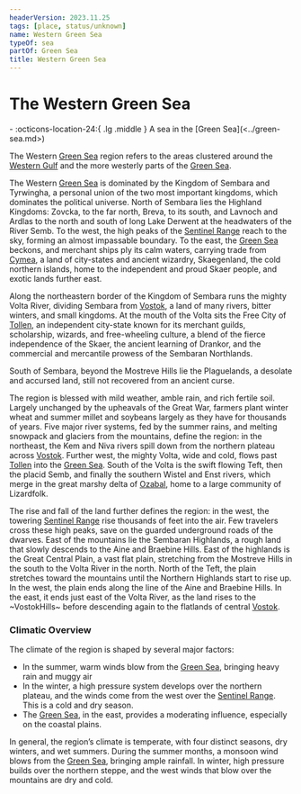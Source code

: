 ```yaml
---
headerVersion: 2023.11.25
tags: [place, status/unknown]
name: Western Green Sea
typeOf: sea
partOf: Green Sea
title: Western Green Sea
---
```

# The Western Green Sea
<div class="grid cards ext-narrow-margin ext-one-column" markdown>
-    :octicons-location-24:{ .lg .middle } A sea in the [Green Sea](<../green-sea.md>)  
</div>


The Western [Green Sea](<../green-sea.md>) region refers to the areas clustered around the [Western Gulf](<./western-gulf.md>) and the more westerly parts of the [Green Sea](<../green-sea.md>).

The Western [Green Sea](<../green-sea.md>)  is dominated by the Kingdom of Sembara and Tyrwingha, a personal union of the two most important kingdoms, which dominates the political universe. North of Sembara lies the Highland Kingdoms: Zovcka, to the far north, Breva, to its south, and Lavnoch and Ardlas to the north and south of long Lake Derwent at the headwaters of the River Semb. To the west, the high peaks of the [Sentinel Range](<../sentinel-range/sentinel-range.md>) reach to the sky, forming an almost impassable boundary. To the east, the [Green Sea](<../green-sea.md>) beckons, and merchant ships ply its calm waters, carrying trade from [Cymea](<cymea/cymea.md>), a land of city-states and ancient wizardry, Skaegenland, the cold northern islands, home to the independent and proud Skaer people, and exotic lands further east.

Along the northeastern border of the Kingdom of Sembara runs the mighty Volta River, dividing Sembara from [Vostok](<vostok/vostok.md>), a land of many rivers, bitter winters, and small kingdoms. At the mouth of the Volta sits the Free City of [Tollen](<tollen/tollen.md>), an independent city-state known for its merchant guilds, scholarship, wizards, and free-wheeling culture, a blend of the fierce independence of the Skaer, the ancient learning of Drankor, and the commercial and mercantile prowess of the Sembaran Northlands.  

South of Sembara, beyond the Mostreve Hills lie the Plaguelands, a desolate and accursed land, still not recovered from an ancient curse.

The region is blessed with mild weather, amble rain, and rich fertile soil. Largely unchanged by the upheavals of the Great War, farmers plant winter wheat and summer millet and soybeans largely as they have for thousands of years. Five major river systems, fed by the summer rains, and melting snowpack and glaciers from the mountains, define the region: in the northeast, the Kem and Niva rivers spill down from the northern plateau across [Vostok](<vostok/vostok.md>). Further west, the mighty Volta, wide and cold, flows past [Tollen](<tollen/tollen.md>) into the [Green Sea](<../green-sea.md>). South of the Volta is the swift flowing Teft, then the placid Semb, and finally the southern Wistel and Enst rivers, which merge in the great marshy delta of [Ozabal](<../greater-sembara/ozabal.md>), home to a large community of Lizardfolk.

The rise and fall of the land further defines the region: in the west, the towering [Sentinel Range](<../sentinel-range/sentinel-range.md>) rise thousands of feet into the air. Few travelers cross these high peaks, save on the guarded underground roads of the dwarves. East of the mountains lie the Sembaran Highlands, a rough land that slowly descends to the Aine and Braebine Hills. East of the highlands is the Great Central Plain, a vast flat plain, stretching from the Mostreve Hills in the south to the Volta River in the north. North of the Teft, the plain stretches toward the mountains until the Northern Highlands start to rise up. In the west, the plain ends along the line of the Aine and Braebine Hills. In the east, it ends just east of the Volta River, as the land rises to the ~VostokHills~ before descending again to the flatlands of central [Vostok](<vostok/vostok.md>).

### Climatic Overview

The climate of the region is shaped by several major factors:

-   In the summer, warm winds blow from the [Green Sea](<../green-sea.md>), bringing heavy rain and muggy air   
-   In the winter, a high pressure system develops over the northern plateau, and the winds come from the west over the [Sentinel Range](<../sentinel-range/sentinel-range.md>). This is a cold and dry season.
-   The [Green Sea](<../green-sea.md>), in the east, provides a moderating influence, especially on the coastal plains.

In general, the region’s climate is temperate, with four distinct seasons, dry winters, and wet summers. During the summer months, a monsoon wind blows from the [Green Sea](<../green-sea.md>), bringing ample rainfall. In winter, high pressure builds over the northern steppe, and the west winds that blow over the mountains are dry and cold.


